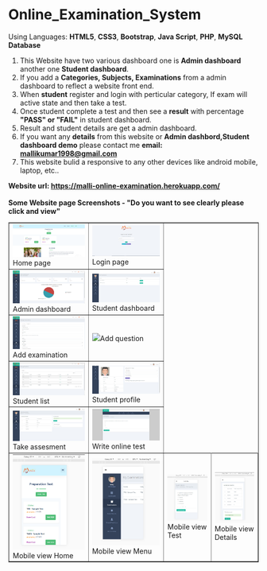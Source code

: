 # Online_Examination_System
Using Languages: <b>HTML5</b>, <b>CSS3</b>, <b>Bootstrap</b>, <b>Java Script</b>, <b>PHP</b>, <b>MySQL Database</b>
1. This Website have two various dashboard one is <b>Admin dashboard</b> another one <b>Student dashboard</b>.
2. If you add a <b>Categories, Subjects, Examinations</b> from a admin dashboard to reflect a website front end.
3. When <b>student</b> register and login with perticular category, If exam will active state and then take a test.
4. Once student complete a test and then see a <b>result</b> with percentage <b>"PASS" or "FAIL"</b> in student dashboard.
5. Result and student details are get a admin dashboard.
6. If you want any <b>details</b> from this website or <b>Admin dashbord,Student dashboard demo</b> please contact me <b>email: mallikumar1998@gmail.com</b>
7. This website bulid a responsive to any other devices like android mobile, laptop, etc.. 

<b>Website url: https://malli-online-examination.herokuapp.com/</b><br><br>
<b>Some Website page Screenshots - "Do you want to see clearly please click and view"</b><br>
<table border="none">
  <tr>
    <td><img src="images/screenshot/oes_home.png"><span>Home page </span></td>
    <td><img src="images/screenshot/oes_login.png"><span>Login page </span></td>
    </tr>
   <tr>
    <td><img src="images/screenshot/oes_admindas.png"><span>Admin dashboard</span></td>
    <td><img src="images/screenshot/oes_studas.png"><span>Student dashboard</span></td>
    </tr>
   <tr>
    <td><img src="images/screenshot/oes_addexam.png"><span>Add examination </span></td>
    <td><img src="images/screenshot/oes_addque.png"><span>Add question </span></td>
    </tr>
   <tr>
    <td><img src="images/screenshot/oes_student.png"><span>Student list </span></td>
    <td><img src="images/screenshot/oes_profile.png"><span>Student profile </span></td>
    </tr>
   <tr>
    <td><img src="images/screenshot/oes_takeass.png"><span>Take assesment</span></td>
    <td><img src="images/screenshot/oes_test.png"><span>Write online test</span></td>
    </tr>
  <tr>
    <td><img src="images/screenshot/oes_sh1.png"><span>Mobile view Home</span></td>
    <td><img src="images/screenshot/oes_sh2.png"><span>Mobile view Menu</span></td>
    <td><img src="images/screenshot/oes_sh3.png"><span>Mobile view Test</span></td>
    <td><img src="images/screenshot/oes_sh4.png"><span>Mobile view Details</span></td>
    </tr>
 </table>
  

